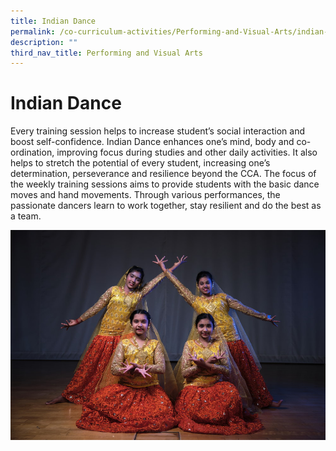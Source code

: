 ```yaml
---
title: Indian Dance
permalink: /co-curriculum-activities/Performing-and-Visual-Arts/indian-dance
description: ""
third_nav_title: Performing and Visual Arts
---
```

# Indian Dance
Every training session helps to increase student’s social interaction and boost self-confidence. Indian Dance enhances one’s mind, body and co-ordination, improving focus during studies and other daily activities. It also helps to stretch the potential of every student, increasing one’s determination, perseverance and resilience beyond the CCA. The focus of the weekly training sessions aims to provide students with the basic dance moves and hand movements. Through various performances, the passionate dancers learn to work together, stay resilient and do the best as a team.

![](/images/Flash%20Potrait%2051.jpg)